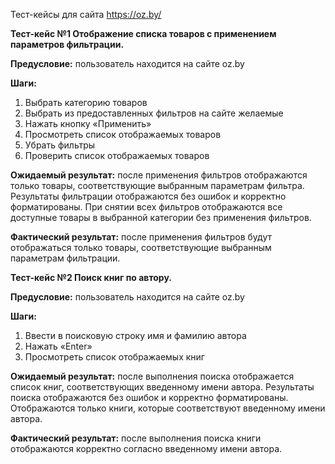 Тест-кейсы для сайта https://oz.by/


 **Тест-кейс №1 Отображение списка товаров с применением параметров фильтрации.** 

**Предусловие:** пользователь находится на сайте oz.by

**Шаги:**

1) Выбрать категорию товаров
1) Выбрать из предоставленных фильтров на сайте желаемые
1) Нажать кнопку «Применить»
1) Просмотреть список отображаемых товаров
1) Убрать фильтры
1) Проверить список отображаемых товаров

**Ожидаемый результат:** после применения фильтров отображаются только товары, соответствующие выбранным параметрам фильтра. Результаты фильтрации отображаются без ошибок и корректно форматированы. При снятии всех фильтров отображаются все доступные товары в выбранной категории без применения фильтров.

**Фактический результат:** после применения фильтров будут отображаться только товары, соответствующие выбранным параметрам фильтрации.

**Тест-кейс №2 Поиск книг по автору.**

**Предусловие:** пользователь находится на сайте oz.by

**Шаги:**

1) Ввести в поисковую строку имя и фамилию автора
1) Нажать «Enter»
1) Просмотреть список отображаемых книг

**Ожидаемый результат:** после выполнения поиска отображается список книг, соответствующих введенному имени автора. Результаты поиска отображаются без ошибок и корректно форматированы. Отображаются только книги, которые соответствуют введенному имени автора.

**Фактический результат:** после выполнения поиска книги отображаются корректно согласно введенному имени автора.



